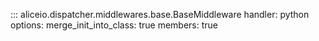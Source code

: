 ::: aliceio.dispatcher.middlewares.base.BaseMiddleware
    handler: python
    options:
      merge_init_into_class: true
      members: true
